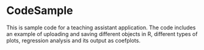 # CodeSample
This is sample code for a teaching assistant application. The code includes an example of uploading and saving different objects in R, different types of plots, regression analysis and its output as coefplots.
